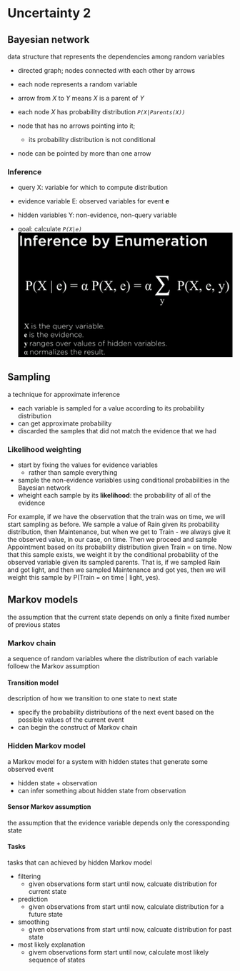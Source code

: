 # Uncertainty 2

## Bayesian network

data structure that represents the dependencies among random variables

- directed graph; nodes connected with each other by arrows
- each node represents a random variable
- arrow from *X* to *Y* means *X* is a parent of *Y*
- each node *X* has probability distribution *`P(X|Parents(X))`*

- node that has no arrows pointing into it;
    - its probability distribution is not conditional
- node can be pointed by more than one arrow

### Inference

- query X: variable for which to compute distribution
- evidence variable E: observed variables for event **e**
- hidden variables Y: non-evidence, non-query variable

- goal: calculate *`P(X|e)`*
![img](inferenceByEnumeration.png)

## Sampling

a technique for approximate inference

- each variable is sampled for a value according to its probability distribution
- can get approximate probability
- discarded the samples that did not match the evidence that we had

### Likelihood weighting

- start by fixing the values for evidence variables
  - rather than sample everything
- sample the non-evidence variables using conditional probabilities in the Bayesian network
- wheight each sample by its **likelihood**: the probability of all of the evidence

For example, if we have the observation that the train was on time, we will start sampling as before. We sample a value of Rain given its probability distribution, then Maintenance, but when we get to Train - we always give it the observed value, in our case, on time. Then we proceed and sample Appointment based on its probability distribution given Train = on time. Now that this sample exists, we weight it by the conditional probability of the observed variable given its sampled parents. That is, if we sampled Rain and got light, and then we sampled Maintenance and got yes, then we will weight this sample by P(Train = on time | light, yes).

## Markov models

the assumption that the current state depends on only a finite fixed number of previous states

### Markov chain

a sequence of random variables where the distribution of each variable folloew the Markov assumption

#### Transition model

description of how we transition to one state to next state

- specify the probability distributions of the next event based on the possible values of the current event
- can begin the construct of Markov chain

### Hidden Markov model

a Markov model for a system with hidden states that generate some observed event

- hidden state + observation
- can infer something about hidden state from observation

#### Sensor Markov assumption

the assumption that the evidence variable depends only the coressponding state

#### Tasks

tasks that can achieved by hidden Markov model

- filtering
  - given observations form start until now, calcuate distribution for current state
- prediction
  - given observations from start until now, calculate distribution for a future state
- smoothing
  - given observations from start until now, calcuate distribution for past state
- most likely explanation
  - givem observations form start until now, calculate most likely sequence of states